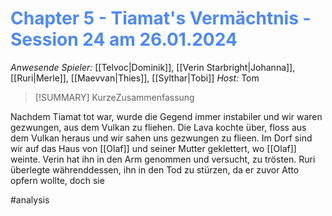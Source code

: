 # <font color = 4d88fd>Chapter 5 - Tiamat's Vermächtnis - Session 24 am 26.01.2024</font>

_Anwesende Spieler:_ [[Telvoc|Dominik]], [[Verin Starbright|Johanna]], [[Ruri|Merle]], [[Maevvan|Thies]], [[Sylthar|Tobi]]
_Host:_ Tom

>[!SUMMARY]
>KurzeZusammenfassung

Nachdem Tiamat tot war, wurde die Gegend immer instabiler und wir waren gezwungen, aus dem Vulkan zu fliehen. Die Lava kochte über, floss aus dem Vulkan heraus und wir sahen uns gezwungen zu flieen. 
Im Dorf sind wir auf das Haus von [[Olaf]] und seiner Mutter geklettert, wo [[Olaf]] weinte. Verin hat ihn in den Arm genommen und versucht, zu trösten. Ruri überlegte währenddessen, ihn in den Tod zu stürzen, da er zuvor Atto opfern wollte, doch sie 

#analysis